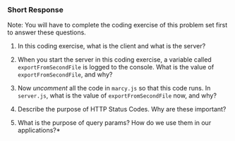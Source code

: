 ### Short Response
Note: You will have to complete the coding exercise of this problem set first to answer these questions.

1. In this coding exercise, what is the client and what is the server? 

2. When you start the server in this coding exercise, a variable called `exportFromSecondFile` is logged to the console. What is the value of `exportFromSecondFile`, and why?

3. Now _uncomment_ all the code in `marcy.js` so that this code runs. In `server.js`, what is the value of `exportFromSecondFile` now, and why?

4. Describe the purpose of HTTP Status Codes. Why are these important?

5. What is the purpose of query params? How do we use them in our applications?*
